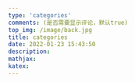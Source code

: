 ```yaml
---
type: 'categories'
comments: (是否需要显示评论，默认true)
top_img: /image/back.jpg
title: categories
date: 2022-01-23 15:43:50
description:
mathjax:
katex:
---
```

